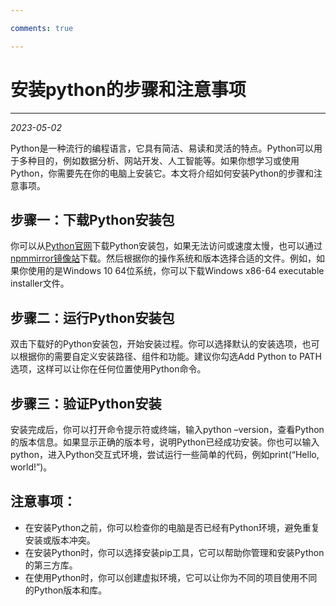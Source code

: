 ```yaml
---

comments: true

---
```


# 安装python的步骤和注意事项

***

<em>2023-05-02</em>


Python是一种流行的编程语言，它具有简洁、易读和灵活的特点。Python可以用于多种目的，例如数据分析、网站开发、人工智能等。如果你想学习或使用Python，你需要先在你的电脑上安装它。本文将介绍如何安装Python的步骤和注意事项。

## 步骤一：下载Python安装包
你可以从[Python官网](https://www.python.org/)下载Python安装包，如果无法访问或速度太慢，也可以通过[npmmirror镜像站](https://npmmirror.com/mirrors/python)下载。然后根据你的操作系统和版本选择合适的文件。例如，如果你使用的是Windows 10 64位系统，你可以下载Windows x86-64 executable installer文件。

## 步骤二：运行Python安装包
双击下载好的Python安装包，开始安装过程。你可以选择默认的安装选项，也可以根据你的需要自定义安装路径、组件和功能。建议你勾选Add Python to PATH选项，这样可以让你在任何位置使用Python命令。

## 步骤三：验证Python安装
安装完成后，你可以打开命令提示符或终端，输入python –version，查看Python的版本信息。如果显示正确的版本号，说明Python已经成功安装。你也可以输入python，进入Python交互式环境，尝试运行一些简单的代码，例如print(“Hello, world!”)。

## 注意事项：
- 在安装Python之前，你可以检查你的电脑是否已经有Python环境，避免重复安装或版本冲突。
- 在安装Python时，你可以选择安装pip工具，它可以帮助你管理和安装Python的第三方库。
- 在使用Python时，你可以创建虚拟环境，它可以让你为不同的项目使用不同的Python版本和库。
